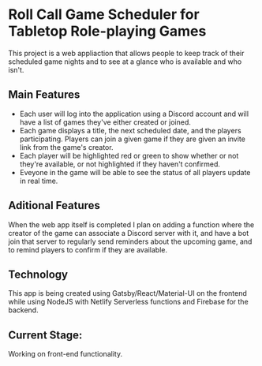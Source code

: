 # Roll Call Game Scheduler for Tabletop Role-playing Games

This project is a web appliaction that allows people to keep track of their scheduled game nights and to see at a glance who is available and who isn't. 

## Main Features

 - Each user will log into the application using a Discord account and will have a list of games they've either created or joined. 
 - Each game displays a title, the next scheduled date, and the players participating. Players can join a given game if they are given an invite link from the game's creator. 
 - Each player will be highlighted red or green to show whether or not they're available, or not highlighted if they haven't confirmed. 
 - Eveyone in the game will be able to see the status of all players update in real time. 

## Aditional Features

When the web app itself is completed I plan on adding a function where the creator of the game can associate a Discord server with it, and have a bot join that server to regularly send reminders about the upcoming game, and to remind players to confirm if they are available.

## Technology

This app is being created using Gatsby/React/Material-UI on the frontend while using NodeJS with Netlify Serverless functions and Firebase for the backend.

## Current Stage:

Working on front-end functionality.

